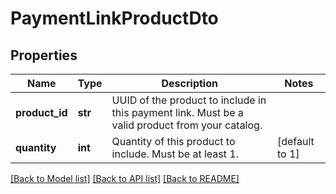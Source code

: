 # PaymentLinkProductDto

## Properties
Name | Type | Description | Notes
------------ | ------------- | ------------- | -------------
**product_id** | **str** | UUID of the product to include in this payment link. Must be a valid product from your catalog. | 
**quantity** | **int** | Quantity of this product to include. Must be at least 1. | [default to 1]

[[Back to Model list]](../README.md#documentation-for-models) [[Back to API list]](../README.md#documentation-for-api-endpoints) [[Back to README]](../README.md)

